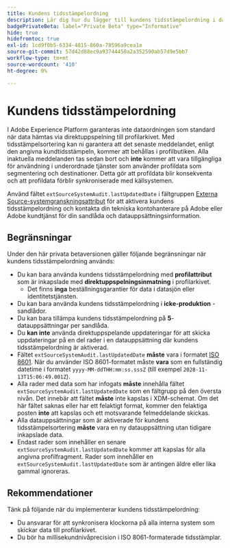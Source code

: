 ```yaml
---
title: Kundens tidsstämpelordning
description: Lär dig hur du lägger till kundens tidsstämpelordning i datauppsättningarna för att säkerställa konsekvens i profildata.
badgePrivateBeta: label="Private Beta" type="Informative"
hide: true
hidefromtoc: true
exl-id: 1cd9f0b5-6334-4815-860a-78596a9cea1a
source-git-commit: 57d42d88ec9a93744450a2a352590ab57d9e5bb7
workflow-type: tm+mt
source-wordcount: '410'
ht-degree: 0%

---
```


# Kundens tidsstämpelordning

I Adobe Experience Platform garanteras inte dataordningen som standard när data hämtas via direktuppspelning till profilarkivet. Med tidsstämpelsortering kan ni garantera att det senaste meddelandet, enligt den angivna kundtidsstämpeln, kommer att behållas i profilbutiken. Alla inaktuella meddelanden tas sedan bort och **inte** kommer att vara tillgängliga för användning i underordnade tjänster som använder profildata som segmentering och destinationer. Detta gör att profildata blir konsekventa och att profildata förblir synkroniserade med källsystemen.

Använd fältet `extSourceSystemAudit.lastUpdatedDate` i fältgruppen [Externa Source-systemgranskningsattribut](https://github.com/adobe/xdm/blob/master/docs/reference/fieldgroups/shared/external-source-system-audit-details.schema.md) för att aktivera kundens tidsstämpelordning och kontakta din tekniska kontohanterare på Adobe eller Adobe kundtjänst för din sandlåda och datauppsättningsinformation.

## Begränsningar

Under den här privata betaversionen gäller följande begränsningar när kundens tidsstämpelordning används:

- Du kan bara använda kundens tidsstämpelordning med **profilattribut** som är inkapslade med **direktuppspelningsinmatning** i profilarkivet.
   - Det finns **inga** beställningsgarantier för data i datasjön eller identitetstjänsten.
- Du kan bara använda kundens tidsstämpelordning i **icke-produktion** -sandlådor.
- Du kan bara tillämpa kundens tidsstämpelordning på **5**-datauppsättningar per sandlåda.
- Du **kan inte** använda direktuppspelande uppdateringar för att skicka uppdateringar på en del rader i en datauppsättning där kundens tidsstämpelordning är aktiverad.
- Fältet `extSourceSystemAudit.lastUpdatedDate` **måste** vara i formatet [ISO 8601](https://www.iso.org/iso-8601-date-and-time-format.html). När du använder ISO 8601-formatet måste **vara** som en fullständig datetime i formatet `yyyy-MM-ddTHH:mm:ss.sssZ` (till exempel `2028-11-13T15:06:49.001Z`).
- Alla rader med data som har infogats **måste** innehålla fältet `extSourceSystemAudit.lastUpdatedDate` som en fältgrupp på den översta nivån. Det innebär att fältet **måste** inte kapslas i XDM-schemat. Om det här fältet saknas eller har ett felaktigt format, kommer den felaktiga posten **inte** att kapslas och ett motsvarande felmeddelande skickas.
- Alla datauppsättningar som är aktiverade för kundens tidsstämpelsortering **måste** vara en ny datauppsättning utan tidigare inkapslade data.
- Endast rader som innehåller en senare `extSourceSystemAudit.lastUpdatedDate` kommer att kapslas för alla angivna profilfragment. Rader som innehåller en `extSourceSystemAudit.lastUpdatedDate` som är antingen äldre eller lika gammal ignoreras.

## Rekommendationer

Tänk på följande när du implementerar kundens tidsstämpelordning:

- Du ansvarar för att synkronisera klockorna på alla interna system som skickar data till profilarkivet.
- Du bör ha millisekundnivåprecision i ISO 8061-formaterade tidsstämplar.

